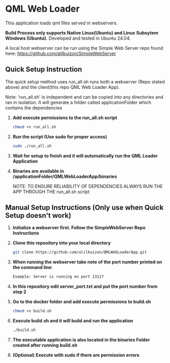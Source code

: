 
# QML Web Loader
This application loads qml files served in webservers. 

**Build Process only supports Native Linux(Ubuntu) and Linux Subsytem Windows (Ubuntu).**
Developed and tested in Ubuntu 24.04. 

A local host webserver can be run using the Simple Web Server repo found here:
https://github.com/alilkuizon/SimpleWebServer

## Quick Setup Instruction
The quick setup method uses run_all.sh runs both a webserver (Repo stated above) and the client(this repo QML Web Loader App). 

Note: 'run_all.sh' is independent and can be copied into any directories and ran in isolation. It will generate a folder called applicationFolder which contains the dependencies
1. **Add execute permissions to the run_all.sh script**

   ```bash
   chmod +x run_all.sh
2. **Run the script (Use sudo for proper access)**
   
   ```bash
   sudo ./run_all.sh
3. **Wait for setup to finish and it will automatically run the QML Loader Application**
4. **Binaries are available in /applicationFolder/QMLWebLoaderApp/binaries**

   NOTE: TO ENSURE RELIABILITY OF DEPENDENCIES ALWAYS RUN THE APP THROUGH THE run_all.sh script


## Manual Setup Instructions (Only use when Quick Setup doesn't work)

1. **Initialize a webserver first. Follow the SimpleWebServer Repo Instructions**
2. **Clone this repository into your local directory**
   
    ```bash
    git clone https://github.com/alilkuizon/QMLWebLoaderApp.git
4. **When running the webserver take note of the port number printed on the command line**:

   ```bash
   Example: Server is running on port 13117

5. **In this repository edit server_port.txt and put the port number from step 2**
6. **Go to the docker folder and add execute permissions to build.sh**
    
    ```bash
   chmod +x build.sh
7. **Execute build.sh and it will build and run the application**

    ```bash
   ./build.sh
8. **The executable application is also located in the binaries Folder created after running build.sh**
9. **(Optional) Execute with sudo if there are permission errors**

